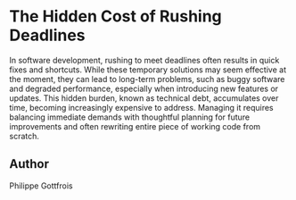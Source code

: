 # The Hidden Cost of Rushing Deadlines

In software development, rushing to meet deadlines often results in quick fixes and shortcuts. 
While these temporary solutions may seem effective at the moment, they can lead to long-term problems, such as buggy software and degraded performance, especially when introducing new features or updates.
This hidden burden, known as technical debt, accumulates over time, becoming increasingly expensive to address.
Managing it requires balancing immediate demands with thoughtful planning for future improvements and often rewriting entire piece of working code from scratch.

## Author
Philippe Gottfrois